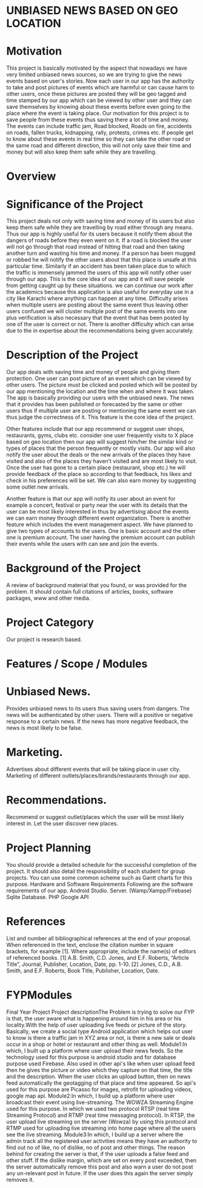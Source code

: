 


# UNBIASED NEWS BASED ON GEO LOCATION
# Motivation 
This project is basically motivated by the aspect that nowadays we have very limited unbiased news sources, so we are trying to give the news events based on user's stories. Now each user in our app has the authority to take and post pictures of events which are harmful or can cause harm to other users, once these pictures are posted they will be geo tagged and time stamped by our app which can be viewed by other user and they can save themselves by knowing about these events before even going to the place where the  event is taking place. Our motivation for this project is to save people from these events thus saving there a lot of time and money. The events can include traffic jam, Road blocked, Roads on fire, accidents on roads, fallen trucks, kidnapping, rally, protests, crimes etc. If people get to know about these events in real time so they can take the other road or the same road and different direction, this will not only save their time and money but will also keep them safe while they are travelling.
# Overview
# Significance of the Project

This project deals not only with saving time and money of its users but also keep them safe while they are travelling by road either through any means. Thus our app is highly useful for its users because it notify them about the dangers of roads before they even went on it. If a road is blocked the user will not go through that road instead of hitting that road and then taking another turn and wasting his time and money. If a person has been mugged or robbed he will notify the other users about that this place is unsafe at this particular time. Similarly if an accident has been taken place due to which the traffic is immensely jammed the users of this app will notify other user through our app. This is the core idea of our app and it will save people from getting caught up by these situations. we can continue our work after the academics because this application is also useful for everyday use in a city like Karachi where anything can happen at any time.  Difficulty arises when multiple users are posting about the same event thus leaving other users confused we will cluster multiple post of the same events into one plus verification is also necessary that the event that has been posted by one of the user is correct or not. There is another difficulty which can arise due to the in expertise about the recommendations being given accurately. 

# Description of the Project 
Our app deals with saving time and money of people and giving them protection. One user can post picture of an event which can be viewed by other users. The picture must be clicked and posted which will be posted by our app mentioning the location and the time when and where it was taken. The app is basically providing our users with the unbiased news. The news that it provides has been published or forecasted by the same or other users thus if multiple user are posting or mentioning the same event we can thus judge the correctness of it.  This feature is the core idea of the project.

Other features include that our app recommend or suggest user shops, restaurants, gyms, clubs etc. consider one user frequently visits to X place based on geo location then our app will suggest him/her the similar kind or types of places that the person frequently or mostly visits. Our app will also notify the user about the deals or the new arrivals of the places they have visited and also of the places they haven’t visited and are most likely to visit. Once the user has gone to a certain place (restaurant, shop etc.) he will provide feedback of the place so according to that feedback, his likes and check in his preferences will be set. We can also earn money by suggesting some outlet new arrivals. 

Another feature is that our app will notify its user about an event for example a concert, festival or party near the user with its details that the user can be most likely interested in thus by advertising about the events we can earn money through different event organization. There is another feature which includes the event management aspect. We have planned to give two types of accounts to the users. One is basic account and the other one is premium account. The user having the premium account can publish their events while the users with can see and join the events.

# Background of the Project
A review of background material that you found, or was provided for the problem. It should contain full citations of articles, books, software packages, www and other media.
# Project Category
Our project is research based.
# Features / Scope / Modules

# Unbiased News.

Provides unbiased news to its users thus saving users from dangers.
The news will be authenticated by other users. There will a positive or negative response to a certain news. If the news has more negative feedback, the news is most likely to be false.



# Marketing.

Advertises about different events that will be taking place in user city.
Marketing of different outlets/places/brands/restaurants through our app.


# Recommendations.
Recommend or suggest outlet/places which the user will be most likely interest in.
Let the user discover new places.



# Project Planning
You should provide a detailed schedule for the successful completion of the project. It should also detail the responsibility of each student for group projects. You can use some common scheme such as Gantt charts for this purpose.
Hardware and Software Requirements
Following are the software requirements of our app.
Android Studio.
Server. (Wamp/Xampp/Firebase)
Sqlite Database.
PHP
Google API

# References
List and number all bibliographical references at the end of your proposal. When referenced in the text, enclose the citation number in square brackets, for example [1]. Where appropriate, include the name(s) of editors of referenced books.
[1] A.B. Smith, C.D. Jones, and E.F. Roberts, “Article Title”, Journal, Publisher, Location, Date, pp. 1-10.
[2] Jones, C.D., A.B. Smith, and E.F. Roberts, Book Title, Publisher, Location, Date.



# FYPModules
Final Year Project
Project descriptionThe Problem is trying to solve our FYP is that, the user aware what is happening around him in his area or his locality.With the help of user uploading live feeds or picture of the story. Basically, we create a social type Android application which helps out user to know is there a traffic jam in XYZ area or not, is there a new sale or deals occur in a shop or hotel or restaurant and other thing as well.
Module1:In which, I built up a platform where user upload their news feeds. So the technology used for this purpose is android studio and for database purpose used Firebase. Also used in other api's like when user upload feed then he gives the picture or video which they capture on that time, the title and the description. When the user clicks an upload button, then on news feed automatically the geotagging of that place and time appeared. So api's used for this purpose are Picasso for images, retrofit for uploading videos, google map api.
Module2:In which, I build up a platform where user broadcast their event using live-streaming. The WOWZA Streaming Engine used for this purpose. In which we used two protocol RTSP (real time Streaming Protocol) and RTMP (real time messaging protocol). In RTSP, the user upload live streaming on the server (Wowza) by using this protocol and RTMP used for uploading live streaming into home page where all the users see the live streaming. 
Module3:In which, I build up a server where the admin track all the registered user activities means they have an authority to find out no of like, no of dislike, no of post and other things. The reason behind for creating the server is that, if the user uploads a false feed and other stuff. If the dislike margin, which are set on every post exceeded, then the server automatically remove this post and also warn a user do not post any un-relevant post in future. If the user does this again the server simply removes it.
